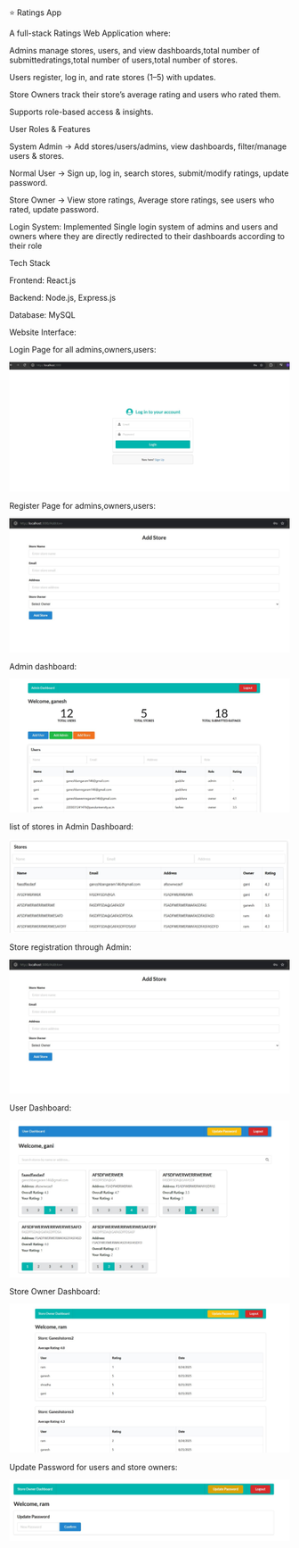 ⭐ Ratings App

A full-stack Ratings Web Application where:

Admins manage stores, users, and view dashboards,total number of submittedratings,total number of users,total number of stores.

Users register, log in, and rate stores (1–5) with updates.

Store Owners track their store’s average rating and users who rated them.

Supports role-based access & insights.

 User Roles & Features

System Admin → Add stores/users/admins, view dashboards, filter/manage users & stores.

Normal User → Sign up, log in, search stores, submit/modify ratings, update password.

Store Owner → View store ratings, Average store ratings, see users who rated, update password.

Login System:
Implemented Single login system of admins and users and owners where they are directly redirected to their dashboards according to their role

 Tech Stack

Frontend: React.js

Backend: Node.js, Express.js

Database: MySQL 

Website Interface:

Login Page for all admins,owners,users:

![Alt text](projectimages/login%20page.jpg)


Register Page for admins,owners,users:

![Add Store](projectimages/addstore.jpg)

Admin dashboard:

![Admin Dashboard](projectimages/admin%20dashboard.jpg)

list of stores in Admin Dashboard:

![Stores in Admin Dashboard](projectimages/stores%20in%20admin%20dashboard.jpg)

Store registration through Admin:

![Add Store](projectimages/addstore.jpg)

User Dashboard:

![User Dashboard](projectimages/userdashboard.jpg)


Store Owner Dashboard:

![Store Owner Dashboard](projectimages/store%20owner%20dashboard.jpg)


Update Password for users and store owners:

![Update Password](projectimages/update%20password.jpg)





